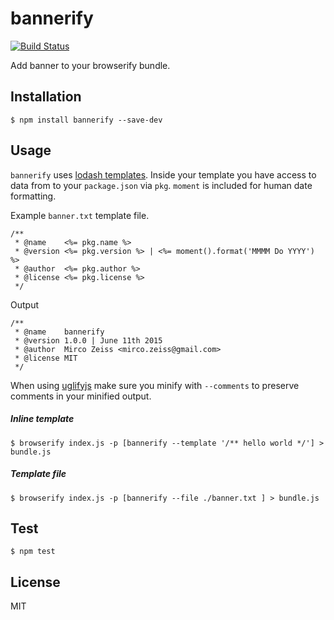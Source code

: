 
# bannerify

[![Build Status](https://travis-ci.org/zemirco/bannerify.svg?branch=master)](https://travis-ci.org/zemirco/bannerify)

Add banner to your browserify bundle.

## Installation

```
$ npm install bannerify --save-dev
```

## Usage

`bannerify` uses [lodash templates](https://lodash.com/docs#template).
Inside your template you have access to data from to your `package.json` via `pkg`.
`moment` is included for human date formatting.

Example `banner.txt` template file.

```
/**
 * @name    <%= pkg.name %>
 * @version <%= pkg.version %> | <%= moment().format('MMMM Do YYYY') %>
 * @author  <%= pkg.author %>
 * @license <%= pkg.license %>
 */
```

Output

```
/**
 * @name    bannerify
 * @version 1.0.0 | June 11th 2015
 * @author  Mirco Zeiss <mirco.zeiss@gmail.com>
 * @license MIT
 */
```

When using [uglifyjs](https://github.com/mishoo/UglifyJS2) make sure you minify
with `--comments` to preserve comments in your minified output.

##### Inline template

```
$ browserify index.js -p [bannerify --template '/** hello world */'] > bundle.js
```

##### Template file

```
$ browserify index.js -p [bannerify --file ./banner.txt ] > bundle.js
```

## Test

```
$ npm test
```

## License

MIT
